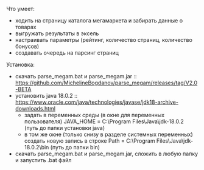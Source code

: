 Что умеет:
- ходить на страницу каталога мегамаркета и забирать данные о товарах
- выгружать результаты в эксель
- настраивать параметры (рейтинг, количество страниц, количество бонусов)
- создавать очередь на парсинг страниц

Установка:
- скачать parse_megam.bat и parse_megam.jar :: https://github.com/MichelineBogdanov/parse_megam/releases/tag/V2.0-BETA
- установить java 18.0.2 :: https://www.oracle.com/java/technologies/javase/jdk18-archive-downloads.html
  - задать в переменных среды (в окне для переменных пользователя) JAVA_HOME = C:\Program Files\Java\jdk-18.0.2 (путь до папки установки java)
  - в том же окне (только снизу в разделе системных переменных) создать новую запись в строке Path = C:\Program Files\Java\jdk-18.0.2\bin (путь до папки bin)
- скачать parse_megam.bat и parse_megam.jar, сложить в любую папку и запустить .bat файл
